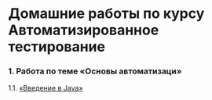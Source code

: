 # Домашние работы по курсу Автоматизированное тестирование

### 1. Работа по теме «Основы автоматизаци»

1.1. [«Введение в Java»](https://github.com/Ev-genia-Moon/Task)
